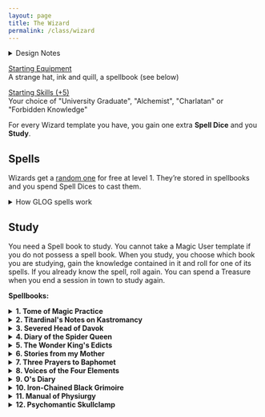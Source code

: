```yaml
---
layout: page
title: The Wizard
permalink: /class/wizard
---
```


<details markdown="1">
<summary>Design Notes</summary> 
</details>

<ins>Starting Equipment</ins><br>
A strange hat, ink and quill, a spellbook (see below)

<ins>Starting Skills (+5)</ins><br>
Your choice of "University Graduate", "Alchemist", "Charlatan" or "Forbidden Knowledge"

For every Wizard template you have, you gain one extra **Spell Dice** and you **Study**.

## Spells
Wizards get a [random one](/list/spells) for free at level 1. They’re stored in spellbooks and you spend Spell Dices to cast them.
<details markdown="1">
<summary>How GLOG spells work</summary> 
<ins>Spell Dice (SD)</ins><br>
You get 1 per Wizard template. They are D6s. 

Whenever you cast a spell, you choose how many SD to invest into it. The result of the spell depends on the number of [dice] and their [sum]. 

If a SD rolls a 1, 2 or 3, you don’t lose it. Otherwise, you lose it until you get a night of sleep. You can’t cast without SD.

Every time you roll doubles you get closer to *Catastrophe*.

<ins>Catastrophe</ins><br>
Every time you roll doubles you gain 1 *Doom Point*. Roll a D20. If you roll equal or below your doom score, you trigger a catastrophe. They will end your wizardly career if you don’t quest to avoid your doom.
</details>

## Study
You need a Spell book to study. You cannot take a Magic User template if you do not possess a spell book. When you study, you choose which book you are studying, gain the knowledge contained in it and roll for one of its spells. If you already know the spell, roll again. You can spend a Treasure when you end a session in town to study again.

**Spellbooks:**

<details markdown="1">
<summary><b>1. Tome of Magic Practice</b></summary> 
&nbsp;&nbsp;&nbsp;&nbsp;&nbsp; *A mass-produced folio with chipped edges passed-down by students.*
- You receive an official licence to practice magic in public.
- You can create candlelight from your fingertip.
- Roll 1D4, you gain the following spell: 1. [Maleficence](/2020/11/13/maleficence/), 2. [Second Sight](/2020/11/12/second-sight/), 3. [Shroud](/2020/11/13/shroud/), 4. [Thaumaturgy](/2020/11/13/thaumaturgy/)
</details>

<details markdown="1">
<summary><b>2. Titardinal's Notes on Kastromancy</b></summary> 
&nbsp;&nbsp;&nbsp;&nbsp;&nbsp; *Loosely-bound notes and floor plans with love poems written in the margins.*
- Holds the deed of an abandonned tower.
- For each time you studied this book, you can recreate a dungeon trap you have overcome in a building you own.
- Roll 1D4, you gain the following spell: 1. [Kastromancy](/2020/11/13/kastromancy/), 2. [Portal](/2020/11/13/portal/), 3. [Possess Castle](/2020/11/13/possess-castle/), 4. [Voluminous Equivalence](/2020/11/13/voluminous-equivalence/)
###### *of [Sky-Blind Spire](http://blog.trilemma.com/2016/04/the-sky-blind-spire.html) fame.*
</details>

<details markdown="1">
<summary><b>3. Severed Head of Davok</b></summary> 
&nbsp;&nbsp;&nbsp;&nbsp;&nbsp; *Cumbersome, horrible and grey. Like human features on an elephant's skull.*
- You can feed a follower to Davok and gain a bonus SD on a future spellcasting of your choice.
- You can cause blood or other bodily fluids to appear on things by touching them. You can delay this appearance for up to an hour.
- Roll 1D4, you gain the following spell: 1. [Call of the Rat](/2020/11/12/call-of-the-animal/), 2. [Miasma](/2020/11/12/miasma/), 3. [Petition](/2020/11/12/petition/), 4. [Pyrokinesis](/2020/11/13/pyrokinesis/)
###### *of [Lair of the Lamb](http://goblinpunch.blogspot.com/2020/04/lair-of-lamb-final.html) fame.*
</details>

<details markdown="1">
<summary><b>4. Diary of the Spider Queen</b></summary> 
&nbsp;&nbsp;&nbsp;&nbsp;&nbsp; *Semi-transluscent pages bound in black chitin. The text is embroidered*
- You can speak with spiders.
- Each time you study this book, you can produce a new silk piece of clothing that can double as a small mundane object of your choice.
- Roll 1D4, you gain the following spell: 1. [Arachnomorph](/2020/11/12/animorph/), 2. [Bestow Spider Aspect](/2020/11/12/bestow-aspect/), 3. [Tarantella](/2020/11/12/tanrantella/), 4. [Web](/2020/11/12/web/)
###### *Inspired by [Marvels & Malisons](https://www.drivethrurpg.com/product/211911/Marvels--Malisons)'s Arachnomorphosis.*
</details>

<details markdown="1">
<summary><b>5. The Wonder King's Edicts</b></summary> 
&nbsp;&nbsp;&nbsp;&nbsp;&nbsp; *Three slabs of pink marble engraved in tiny faded cuneiform.*
- You have learned to smell and detect the subtle fragrances of curses.
- For each time you studied this book, you can trap a curse you have overcome in a clay tablet. It will be freed if the tablet is broken.
- Roll 1D4, you gain the following spell: 1. [Amulet of the Open Hand](/2020/11/13/amulet-of-the-open-hand/), 2. [Heka Mirror](/2020/11/13/heka-mirror/), 3. [Seal of Retribution](/2020/11/13/seal-of-retribution/), 4. [Seal of the Wonder King](/2020/11/13/seal-of-the-wonder-king/)
###### *Inspired by [Marvels & Malisons](https://www.drivethrurpg.com/product/211911/Marvels--Malisons)'s Apotropaism.*
</details>

<details markdown="1">
<summary><b>6. Stories from my Mother</b></summary> 
&nbsp;&nbsp;&nbsp;&nbsp;&nbsp; *Painted geese, children and frogs illustrate the cover. Pocket sized.*
- You become [skilled](/2020/11/09/base-rules/#stats--skills) (+5) in "Cooking".
- Each time you study this book, you gain the location of one of mother's friend's cabin in a wilderness area of your choice. They will be friendly to you, provide shelter and trade potions.
- Roll 1D4, you gain the following spell: 1. [Sky-Blind Curse](/2020/11/13/curse-of-sky-blindness/), 2. [Steeped Stones](/2020/11/13/steeped-stones/), 3. [Tune of the Yondkin](/2020/11/13/tune-of-the-yondkind/), 4. [Witchmark](/2020/11/13/witchmark/)
###### *Inspired by [Marvels & Malisons](https://www.drivethrurpg.com/product/211911/Marvels--Malisons)'s Cunning Craft.*
</details>

<details markdown="1">
<summary><b>7. Three Prayers to Baphomet</b></summary> 
&nbsp;&nbsp;&nbsp;&nbsp;&nbsp; *Dark leather bound in bronze. Penned in blood.*
- You can speak backward, a language only understood by exorcists and divine creatures.
- Each time you study this book, increase any of your skills by 2, or become skilled (+5) in a skill you don't know. However, any time your roll a 6 on any dice, you take an additional 1 point of damage.
- Roll 1D4, you gain the following spell: 1. [Circle of Protection](/2020/11/12/circle-of-protection/), 2. [Conjure](/2020/11/12/conjure/), 3. [Death Contract](/2020/11/12/death-contract/), 4. [Petition](/2020/11/12/petition/)
###### *Inspired by [Wonders & Wickedness](https://www.drivethrurpg.com/product/145647/Wonder--Wickedness)'s Diabolism.*
</details>

<details markdown="1">
<summary><b>8. Voices of the Four Elements</b></summary> 
&nbsp;&nbsp;&nbsp;&nbsp;&nbsp; *Adorned with four gems, its cover is made of gold.*
- You can politely ask dirt and water to leave clothes and hair, and play wind instruments from afar.
- Each time you study this book, you increase your unarmored movement speed by 1 (up to 10).
- Roll 1D4, you gain the following spell: 1. [Pyrokinesis](/2020/11/13/pyrokinesis/), 2. [Rockspeech](/2020/11/13/rockspeech/), 3. [Seduce Water](/2020/11/13/seduce-water/), 4. [Stormspeech](/2020/11/13/stormspeech/)
###### *Inspired by [Wonders & Wickedness](https://www.drivethrurpg.com/product/145647/Wonder--Wickedness)'s Elementalism.*
</details>

<details markdown="1">
<summary><b>9. O's Diary</b></summary> 
&nbsp;&nbsp;&nbsp;&nbsp;&nbsp; *Elegant in its lack of features. Brown leather. Locked.*
- You become [skilled](/2020/11/09/base-rules/#stats--skills) (+5) in "Ropes".
- Each time you study this book, you find new ways to attach objects to you and gain 1 inventory slot.
- Roll 1D4, you gain the following spell: 1. [A Rope Is Always Handy](/2020/11/13/a-rope-is-always-handy/), 2. [Length of a String](/2020/11/13/lenght-of-a-string/), 3. [Rope Bind](/2020/11/13/rope-bind/), 4. [The Rope Trick](/2020/11/13/the-rope-trick/)
###### *Inspired by [Marvels & Malisons](https://www.drivethrurpg.com/product/211911/Marvels--Malisons)'s Rope Tricks.*
</details>

<details markdown="1">
<summary><b>10. Iron-Chained Black Grimoire</b></summary> 
&nbsp;&nbsp;&nbsp;&nbsp;&nbsp; *Dedicated to Shadrakul's post-mortem apprentice.*
- You can interrogate the spirit of a creature who died after the last dawn. It will answer 4 different questions, none will make sense.
- Each time you study this book, the number of answers that will make sense when you interrogate a spirit increases by 1.
- Roll 1D4, you gain the following spell: 1. [Death Mask](/2020/11/13/death-mask/), 2. [Finger of Death](/2020/11/13/finger-of-death/), 3. [Ghost Orchestra](/2020/11/13/ghost-orchestra/), 4. [Lichcrat](/2020/11/13/lichcraft/)
###### *Inspired by [Wonders & Wickedness](https://www.drivethrurpg.com/product/145647/Wonder--Wickedness) and the [Lair of the Lamb](http://goblinpunch.blogspot.com/2020/04/lair-of-lamb-final.html) .*
</details>

<details markdown="1">
<summary><b>11. Manual of Physiurgy</b></summary> 
&nbsp;&nbsp;&nbsp;&nbsp;&nbsp; *Compiled by generations of midwives. Smells sweet.*
- You receive an official licence to practice medicine.
- For each time you studied this book, you can succeed on one roll to help stabilize a [dying friend](/2020/11/09/base-rules/#dying--healing).
- Roll 1D4, you gain the following spell: 1. [Milk and Honey](/2020/11/13/milk-and-honey/), 2. [Poppy's Milk](/2020/11/13/poppys-milk/), 3. [Potpourri](/2020/11/13/potpourri/), 4. [Salvific Apport](/2020/11/13/salvific-apport/)
###### *Inspired by [Marvels & Malisons](https://www.drivethrurpg.com/product/211911/Marvels--Malisons)'s Physiurgy.*
</details>

<details markdown="1">
<summary><b>12. Psychomantic Skullclamp</b></summary> 
&nbsp;&nbsp;&nbsp;&nbsp;&nbsp; *Metallic and cold headband. Text projected in the mind.*
- You can communicate telepathically with people you can see.
- Each time you study this book, choose a mundane item in your inventory. You can create an invisible, psychic remotely controled version of it once per day for 10 minutes.
- Roll 1D4, you gain the following spell: 1. [Command](/2020/11/13/command/), 2. [Comprehension](/2020/11/13/comprehension/), 3. [Fascinating Gaze](/2020/11/13/fascinating-gaze/), 4. [Telekinetic Burst](/2020/11/13/telekinetic-burst/)
###### *Inspired by [Wonders & Wickedness](https://www.drivethrurpg.com/product/145647/Wonder--Wickedness)'s Psychomancy.*
</details>
